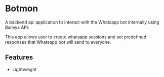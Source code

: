 
# Botmon

A backend api application to interact with the Whatsapp bot internally using Baileys API.

This app allows user to create whatsapp sessions and set predefined responses that Whatsapp bot will send to everyone.


## Features

- Lightweight

